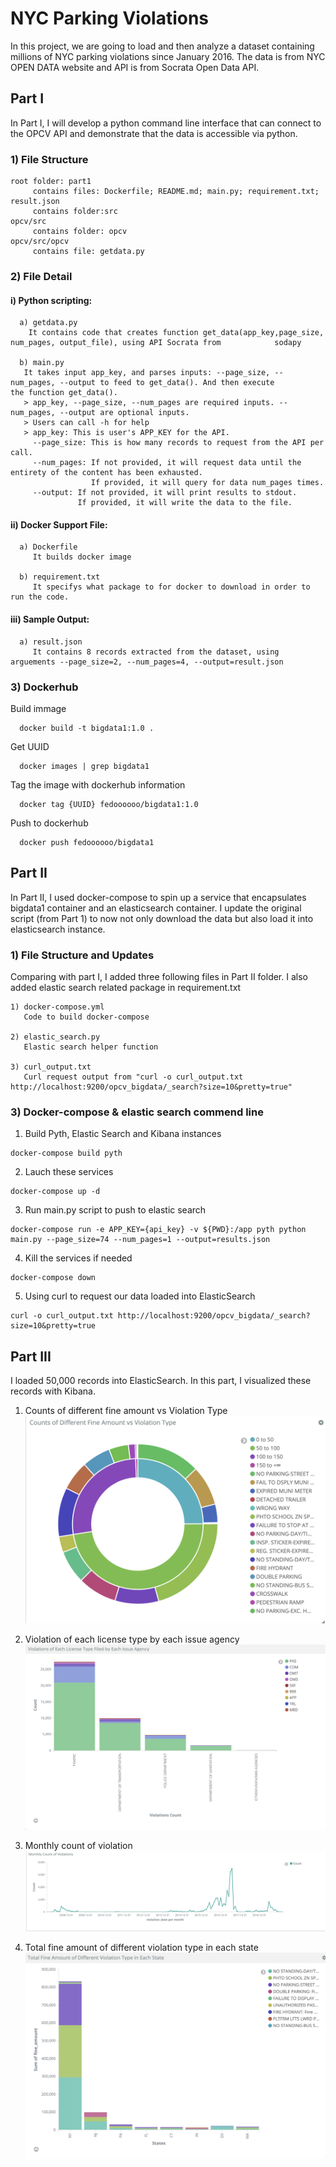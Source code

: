 # NYC Parking Violations

In this project, we are going to load and then analyze a dataset containing millions of NYC parking violations since January 2016. The data is from NYC OPEN DATA website and API is from Socrata Open Data API. 

## Part I 
In Part I, I will develop a python command line interface that can connect to the OPCV API and demonstrate that the data is accessible via python.

### 1) File Structure
```
root folder: part1 
     contains files: Dockerfile; README.md; main.py; requirement.txt; result.json
     contains folder:src
opcv/src
     contains folder: opcv
opcv/src/opcv 
     contains file: getdata.py
```

### 2) File Detail
#### i) Python scripting:
```
  a) getdata.py
    It contains code that creates function get_data(app_key,page_size, num_pages, output_file), using API Socrata from            sodapy 

  b) main.py
   It takes input app_key, and parses inputs: --page_size, --num_pages, --output to feed to get_data(). And then execute         the function get_data().
   > app_key, --page_size, --num_pages are required inputs. --num_pages, --output are optional inputs.
   > Users can call -h for help
   > app_key: This is user's APP_KEY for the API.
     --page_size: This is how many records to request from the API per call.
     --num_pages: If not provided, it will request data until the entirety of the content has been exhausted. 
                  If provided, it will query for data num_pages times.
     --output: If not provided, it will print results to stdout. 
               If provided, it will write the data to the file.
```                 
#### ii) Docker Support File:
```
  a) Dockerfile
     It builds docker image

  b) requirement.txt
     It specifys what package to for docker to download in order to run the code.
```      
#### iii) Sample Output:
```
  a) result.json
     It contains 8 records extracted from the dataset, using arguements --page_size=2, --num_pages=4, --output=result.json
``` 

### 3) Dockerhub 
Build immage
```
  docker build -t bigdata1:1.0 .
```
Get UUID
```
  docker images | grep bigdata1
```
Tag the image with dockerhub information
```
  docker tag {UUID} fedoooooo/bigdata1:1.0 
```
Push to dockerhub
```
  docker push fedoooooo/bigdata1
```
## Part II
In Part II, I used docker-compose to spin up a service that encapsulates bigdata1 container and an elasticsearch container.
I update the original script (from Part 1) to now not only download the data but also load it into elasticsearch instance.

### 1) File Structure and Updates
Comparing with part I, I added three following files in Part II folder. I also added elastic search related package in requirement.txt

```
1) docker-compose.yml
   Code to build docker-compose

2) elastic_search.py
   Elastic search helper function

3) curl_output.txt
   Curl request output from "curl -o curl_output.txt http://localhost:9200/opcv_bigdata/_search?size=10&pretty=true"
```
### 3) Docker-compose & elastic search commend line

1) Build Pyth, Elastic Search and Kibana instances
```
docker-compose build pyth
```
2) Lauch these services
```
docker-compose up -d
```
3) Run main.py script to push to elastic search 
```
docker-compose run -e APP_KEY={api_key} -v ${PWD}:/app pyth python main.py --page_size=74 --num_pages=1 --output=results.json
```
4) Kill the services if needed
```
docker-compose down
```
5) Using curl to request our data loaded into ElasticSearch  
```
curl -o curl_output.txt http://localhost:9200/opcv_bigdata/_search?size=10&pretty=true
```

## Part III
I loaded 50,000 records into ElasticSearch. In this part, I visualized these records with Kibana.

1) Counts of different fine amount vs Violation Type
![Counts of different fine amount vs Violation Type](https://github.com/Youran-Zhu/9760Big_Data_P1/blob/master/part3/count_fineAmount_violationType.png)

2) Violation of each license type by each issue agency
![Violation of each license type by each issue agency](https://github.com/Youran-Zhu/9760Big_Data_P1/blob/master/part3/issueAgency_licenseType.png)

3) Monthly count of violation
![Monthly count of violation](https://github.com/Youran-Zhu/9760Big_Data_P1/blob/master/part3/count_monthly.png)

4) Total fine amount of different violation type in each state
![Total fine amount of different violation type in each state](https://github.com/Youran-Zhu/9760Big_Data_P1/blob/master/part3/Sum_fineAmount_states.png)

